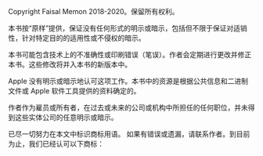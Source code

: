 Copyright Faisal Memon 2018-2020。保留所有权利。

本书按“原样”提供，保证没有任何形式的明示或暗示，包括但不限于保证对适销性，针对特定目的的适用性或不侵权的暗示。

本书可能包含技术上的不准确性或印刷错误（笔误）。作者会定期进行更改并修正本书。这些修改将并入本书的新版本中。

Apple 没有明示或暗示地认可这项工作。本书中的资源是根据公共信息和二进制文件或 Apple 软件工具提供的资料确定的。

作者作为雇员或所有者，在过去或未来的公司或机构中所担任的任何职位，并未得到这些实体公司的任意明示或暗示。

已尽一切努力在本文中标识商标用语。 如果有错误或遗漏，请联系作者。到目前为止，我们已经认可以下商标：